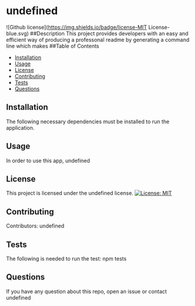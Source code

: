 # undefined
![Github license](https://img.shields.io/badge/license-MIT License-blue.svg)
  ##Description
  This project provides developers with an easy and efficient way of producing a professonal readme by generating a command line which makes 
  ##Table of Contents
  * [Installation](#installation)
  * [Usage](#usage)
  * [License](#license)
  * [Contributing](#contributing)
  * [Tests](#tests)
  * [Questions](#questions)
  ## Installation
  The following necessary dependencies must be installed to run the application.
  ## Usage 
  In order to use this app, undefined
  ## License
  This project is licensed under the undefined license.
  [![License: MIT](https://img.shields.io/badge/License-MIT-yellow.svg)](https://opensource.org/licenses/MIT)
  ## Contributing
  Contributors: undefined
  ## Tests
  The following is needed to run the test: npm tests
  ## Questions
  If you have any question about this repo, open an issue or contact undefined
  
